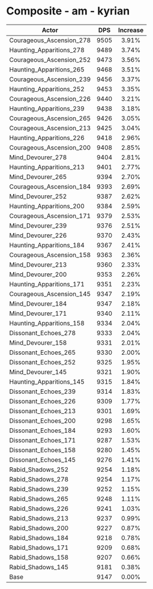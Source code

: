 # Composite - am - kyrian
| Actor | DPS | Increase |
|---|:---:|:---:|
|Courageous_Ascension_278|9505|3.91%|
|Haunting_Apparitions_278|9489|3.74%|
|Courageous_Ascension_252|9473|3.56%|
|Haunting_Apparitions_265|9468|3.51%|
|Courageous_Ascension_239|9456|3.37%|
|Haunting_Apparitions_252|9453|3.35%|
|Courageous_Ascension_226|9440|3.21%|
|Haunting_Apparitions_239|9438|3.18%|
|Courageous_Ascension_265|9426|3.05%|
|Courageous_Ascension_213|9425|3.04%|
|Haunting_Apparitions_226|9418|2.96%|
|Courageous_Ascension_200|9408|2.85%|
|Mind_Devourer_278|9404|2.81%|
|Haunting_Apparitions_213|9401|2.77%|
|Mind_Devourer_265|9394|2.70%|
|Courageous_Ascension_184|9393|2.69%|
|Mind_Devourer_252|9387|2.62%|
|Haunting_Apparitions_200|9384|2.59%|
|Courageous_Ascension_171|9379|2.53%|
|Mind_Devourer_239|9376|2.51%|
|Mind_Devourer_226|9370|2.43%|
|Haunting_Apparitions_184|9367|2.41%|
|Courageous_Ascension_158|9363|2.36%|
|Mind_Devourer_213|9360|2.33%|
|Mind_Devourer_200|9353|2.26%|
|Haunting_Apparitions_171|9351|2.23%|
|Courageous_Ascension_145|9347|2.19%|
|Mind_Devourer_184|9347|2.18%|
|Mind_Devourer_171|9340|2.11%|
|Haunting_Apparitions_158|9334|2.04%|
|Dissonant_Echoes_278|9333|2.04%|
|Mind_Devourer_158|9331|2.01%|
|Dissonant_Echoes_265|9330|2.00%|
|Dissonant_Echoes_252|9325|1.95%|
|Mind_Devourer_145|9321|1.90%|
|Haunting_Apparitions_145|9315|1.84%|
|Dissonant_Echoes_239|9314|1.83%|
|Dissonant_Echoes_226|9309|1.77%|
|Dissonant_Echoes_213|9301|1.69%|
|Dissonant_Echoes_200|9298|1.65%|
|Dissonant_Echoes_184|9293|1.60%|
|Dissonant_Echoes_171|9287|1.53%|
|Dissonant_Echoes_158|9280|1.45%|
|Dissonant_Echoes_145|9276|1.41%|
|Rabid_Shadows_252|9254|1.18%|
|Rabid_Shadows_278|9254|1.17%|
|Rabid_Shadows_239|9252|1.15%|
|Rabid_Shadows_265|9248|1.11%|
|Rabid_Shadows_226|9241|1.03%|
|Rabid_Shadows_213|9237|0.99%|
|Rabid_Shadows_200|9227|0.87%|
|Rabid_Shadows_184|9218|0.78%|
|Rabid_Shadows_171|9209|0.68%|
|Rabid_Shadows_158|9207|0.66%|
|Rabid_Shadows_145|9181|0.38%|
|Base|9147|0.00%|
